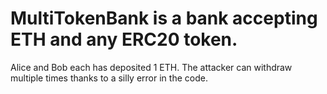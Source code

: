 # MultiTokenBank is a bank accepting ETH and any ERC20 token.

Alice and Bob each has deposited 1 ETH. The attacker can withdraw multiple times thanks to a silly error in the code.


